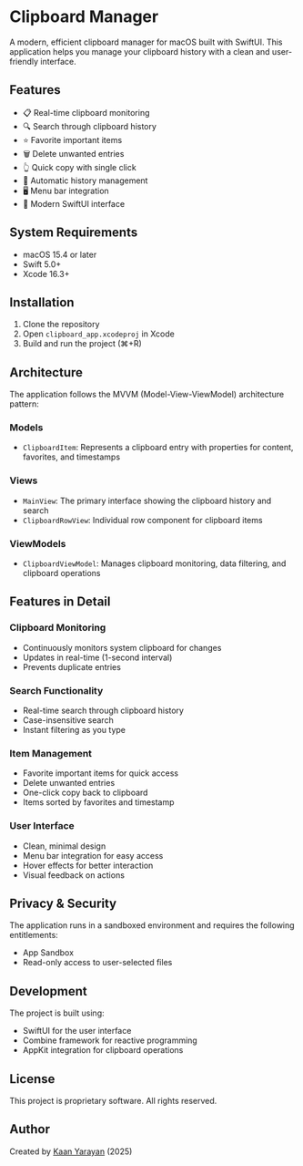 # Clipboard Manager

A modern, efficient clipboard manager for macOS built with SwiftUI. This application helps you manage your clipboard history with a clean and user-friendly interface.

## Features

- 📋 Real-time clipboard monitoring
- 🔍 Search through clipboard history
- ⭐️ Favorite important items
- 🗑️ Delete unwanted entries
- 👆 Quick copy with single click
- 🔄 Automatic history management
- 🖥️ Menu bar integration
- 🎨 Modern SwiftUI interface

## System Requirements

- macOS 15.4 or later
- Swift 5.0+
- Xcode 16.3+

## Installation

1. Clone the repository
2. Open `clipboard_app.xcodeproj` in Xcode
3. Build and run the project (⌘+R)

## Architecture

The application follows the MVVM (Model-View-ViewModel) architecture pattern:

### Models
- `ClipboardItem`: Represents a clipboard entry with properties for content, favorites, and timestamps

### Views
- `MainView`: The primary interface showing the clipboard history and search
- `ClipboardRowView`: Individual row component for clipboard items

### ViewModels
- `ClipboardViewModel`: Manages clipboard monitoring, data filtering, and clipboard operations

## Features in Detail

### Clipboard Monitoring
- Continuously monitors system clipboard for changes
- Updates in real-time (1-second interval)
- Prevents duplicate entries

### Search Functionality
- Real-time search through clipboard history
- Case-insensitive search
- Instant filtering as you type

### Item Management
- Favorite important items for quick access
- Delete unwanted entries
- One-click copy back to clipboard
- Items sorted by favorites and timestamp

### User Interface
- Clean, minimal design
- Menu bar integration for easy access
- Hover effects for better interaction
- Visual feedback on actions

## Privacy & Security

The application runs in a sandboxed environment and requires the following entitlements:
- App Sandbox
- Read-only access to user-selected files

## Development

The project is built using:
- SwiftUI for the user interface
- Combine framework for reactive programming
- AppKit integration for clipboard operations

## License

This project is proprietary software. All rights reserved.

## Author

Created by [Kaan Yarayan](https://github.com/rknyryn) (2025)
